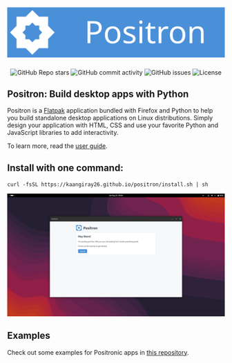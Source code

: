 <h1 align="center">
  <img src="https://raw.githubusercontent.com/kaangiray26/positron/main/docs/banner.svg" alt="Positron banner">
  <br>
</h1>

<div align="center">
    <img alt="GitHub Repo stars" src="https://img.shields.io/github/stars/kaangiray26/positron?style=flat-square">
    <img alt="GitHub commit activity" src="https://img.shields.io/github/commit-activity/m/kaangiray26/positron?style=flat-square">
    <img alt="GitHub issues" src="https://img.shields.io/github/issues/kaangiray26/positron?style=flat-square">
    <img alt="License" src="https://img.shields.io/github/license/kaangiray26/positron.svg?style=flat-square">
</div>

## Positron: Build desktop apps with Python
Positron is a [Flatpak](https://flatpak.org/) application bundled with Firefox and Python to help you build standalone desktop applications on Linux distributions. Simply design your application with HTML, CSS and use your favorite Python and JavaScript libraries to add interactivity.

To learn more, read the [user guide](https://kaangiray26.github.io/positron).

## Install with one command:
```
curl -fsSL https://kaangiray26.github.io/positron/install.sh | sh
```

![Screenshot](https://raw.githubusercontent.com/kaangiray26/positron/main/docs/desktop.png)

## Examples
Check out some examples for Positronic apps in [this repository](https://github.com/kaangiray26/positron-examples).
